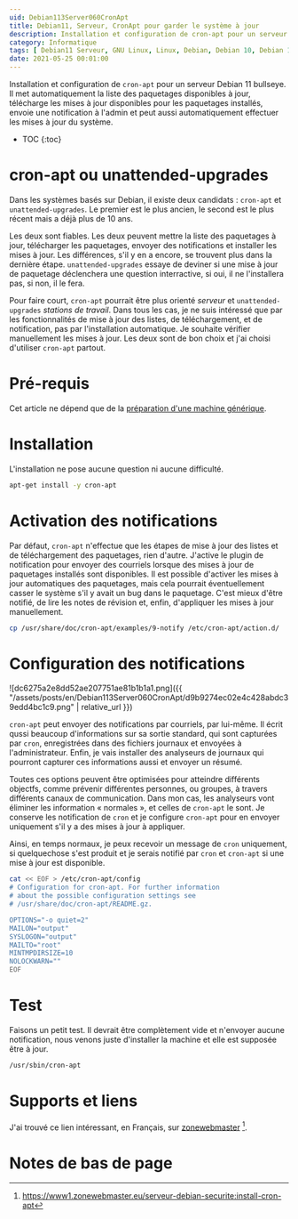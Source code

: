 ```yaml
---
uid: Debian113Server060CronApt
title: Debian11, Serveur, CronApt pour garder le système à jour
description: Installation et configuration de cron-apt pour un serveur Debian 11 bullseye. Il met automatiquement la liste des paquetages disponibles à jour, télécharge les mises à jour disponibles pour les paquetages installés, envoie une notification à l'admin et peut aussi automatiquement effectuer les mises à jour du système.
category: Informatique
tags: [ Debian11 Serveur, GNU Linux, Linux, Debian, Debian 10, Debian 11, Buster, Bullseye, Serveur, Installation, Cron-apt, Update, Upgrade, Mises à jour, Téléchargements, Unattended upgrades, Notification ]
date: 2021-05-25 00:01:00
---
```


Installation et configuration de `cron-apt` pour un serveur Debian 11 bullseye. Il met automatiquement la liste des paquetages disponibles à jour, télécharge les mises à jour disponibles pour les paquetages installés, envoie une notification à l'admin et peut aussi automatiquement effectuer les mises à jour du système.

* TOC
{:toc}

# cron-apt ou unattended-upgrades
Dans les systèmes basés sur Debian, il existe deux candidats : `cron-apt` et `unattended-upgrades`. Le premier est le plus ancien,
le second est le plus récent mais a déjà plus de 10 ans.

Les deux sont fiables. Les deux peuvent mettre la liste des paquetages à jour, télécharger les paquetages, envoyer des
notifications et installer les mises à jour. Les différences, s'il y en a encore, se trouvent plus dans la dernière étape.
`unattended-upgrades` essaye de deviner si une mise à jour de paquetage déclenchera une question interractive, si oui, il ne
l'installera pas, si non, il le fera.

Pour faire court, `cron-apt` pourrait être plus orienté *serveur* et `unattended-upgrades` *stations de travail*. Dans tous les
cas, je ne suis intéressé que par les fonctionnalités de mise à jour des listes, de téléchargement, et de notification, pas par
l'installation automatique. Je souhaite vérifier manuellement les mises à jour. Les deux sont de bon choix et j'ai choisi
d'utiliser `cron-apt` partout.

# Pré-requis

Cet article ne dépend que de la [préparation d'une machine générique](/pages/fr/tags/#préparation-debian11).

# Installation
L'installation ne pose aucune question ni aucune difficulté.
```bash
apt-get install -y cron-apt
```

# Activation des notifications
Par défaut, `cron-apt` n'effectue que les étapes de mise à jour des listes et de téléchargement des paquetages, rien d'autre.
J'active le plugin de notification pour envoyer des courriels lorsque des mises à jour de paquetages installés sont disponibles.
Il est possible d'activer les mises à jour automatiques des paquetages, mais cela pourrait éventuellement casser le système s'il y
avait un bug dans le paquetage. C'est mieux d'être notifié, de lire les notes de révision et, enfin, d'appliquer les mises à jour
manuellement.
```bash
cp /usr/share/doc/cron-apt/examples/9-notify /etc/cron-apt/action.d/
```

# Configuration des notifications

![dc6275a2e8dd52ae207751ae81b1b1a1.png]({{ "/assets/posts/en/Debian113Server060CronApt/d9b9274ec02e4c428abdc39edd4bc1c9.png" | relative_url }})

`cron-apt` peut envoyer des notifications par courriels, par lui-même. Il écrit qussi beaucoup d'informations sur sa sortie
standard, qui sont capturées par `cron`, enregistrées dans des fichiers journaux et envoyées à l'administrateur. Enfin, je vais
installer des analyseurs de journaux qui pourront capturer ces informations aussi et envoyer un résumé.

Toutes ces options peuvent être optimisées pour atteindre différents objectfs, comme prévenir différentes personnes, ou groupes, à
travers différents canaux de communication. Dans mon cas, les analyseurs vont éliminer les information « normales », et celles de
`cron-apt` le sont. Je conserve les notification de `cron` et je configure `cron-apt` pour en envoyer uniquement s'il y a des
mises à jour à appliquer.

Ainsi, en temps normaux, je peux recevoir un message de `cron` uniquement, si quelquechose s'est produit et je serais notifié par
`cron` et `cron-apt` si une mise à jour est disponible.

```bash
cat << EOF > /etc/cron-apt/config
# Configuration for cron-apt. For further information
# about the possible configuration settings see
# /usr/share/doc/cron-apt/README.gz.

OPTIONS="-o quiet=2"
MAILON="output"
SYSLOGON="output"
MAILTO="root"
MINTMPDIRSIZE=10
NOLOCKWARN=""
EOF
```

# Test
Faisons un petit test. Il devrait être complètement vide et n'envoyer aucune notification, nous venons juste d'installer la
machine et elle est supposée être à jour.
```bash
/usr/sbin/cron-apt
```

# Supports et liens

J'ai trouvé ce lien intéressant, en Français, sur [zonewebmaster][zonewebmaster] [^1].

# Notes de bas de page

[zonewebmaster]: https://www1.zonewebmaster.eu/serveur-debian-securite:install-cron-apt "Sécurité d'un serveur Debian : Cron-Apt"
[^1]: https://www1.zonewebmaster.eu/serveur-debian-securite:install-cron-apt
